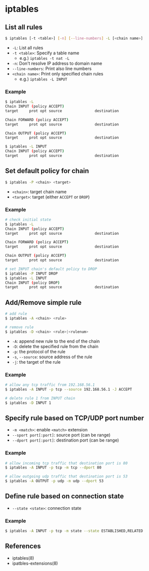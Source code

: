 # iptables

## List all rules
```sh
$ iptables [-t <table>] [-n] [--line-numbers] -L [<chain name>]
```

* `-L`: List all rules
* `-t <table>`: Specify a table name
    - e.g.) `iptables -t nat -L`
* `-n`: Don't resolve IP address to domain name
* `--line-numbers`: Print also line numbers
* `<chain name>`: Print only specified chain rules
    - e.g.) `iptables -L INPUT`

### Example
```sh
$ iptables -L
Chain INPUT (policy ACCEPT)
target     prot opt source               destination

Chain FORWARD (policy ACCEPT)
target     prot opt source               destination

Chain OUTPUT (policy ACCEPT)
target     prot opt source               destination

$ iptables -L INPUT
Chain INPUT (policy ACCEPT)
target     prot opt source               destination
```

## Set default policy for chain
```sh
$ iptables -P <chain> <target>
```

* `<chain>`: target chain name
* `<target>`: target (either `ACCEPT` or `DROP`)

### Example
```sh
# check initial state
$ iptables -L
Chain INPUT (policy ACCEPT)
target     prot opt source               destination

Chain FORWARD (policy ACCEPT)
target     prot opt source               destination

Chain OUTPUT (policy ACCEPT)
target     prot opt source               destination

# set INPUT chain's default policy to DROP
$ iptables -P INPUT DROP
$ iptables -L INPUT
Chain INPUT (policy DROP)
target     prot opt source               destination
```

## Add/Remove simple rule
```sh
# add rule
$ iptables -A <chain> <rule>

# remove rule
$ iptables -D <chain> <rule>|<rulenum>
```

* `-A`: append new rule to the end of the chain
* `-D`: delete the specified rule from the chain
* `-p`: the protocol of the rule
* `-s`, `--source`: source address of the rule
* `-j`: the target of the rule

### Example
```sh
# allow any tcp traffic from 192.168.56.1
$ iptables -A INPUT -p tcp --source 192.168.56.1 -J ACCEPT

# delete rule 1 from INPUT chain
$ iptables -D INPUT 1
```

## Specify rule based on TCP/UDP port number
* `-m <match>`: enable `<match>` extension
* `--sport port[:port]`: source port (can be range)
* `--dport port[:port]`: destination port (can be range)

### Example
```sh
# allow incoming tcp traffic that destination port is 80
$ iptables -A INPUT -p tcp -m tcp --dport 80

# allow outgoing udp traffic that destination port is 53
$ iptables -A OUTPUT -p udp -m udp --dport 53
```

## Define rule based on connection state
* `--state <state>`: connection state

### Example
```sh
$ iptables -A INPUT -p tcp -m state --state ESTABLISHED,RELATED
```

## References
* iptables(8)
* ipatbles-extensions(8)
